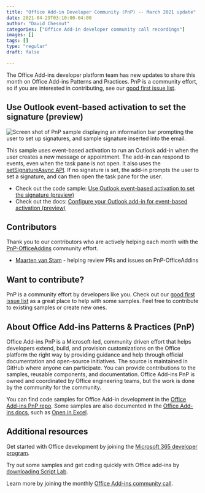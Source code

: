 ```yaml
---
title: "Office Add-in Developer Community (PnP) -- March 2021 update"
date: 2021-04-29T03:10:00-04:00
author: "David Chesnut"
categories: ["Office Add-in developer community call recordings"]
images: []
tags: []
type: "regular"
draft: false

---
```


The Office Add-ins developer platform team has new updates to share this
month on Office Add-ins Patterns and Practices. PnP is a community
effort, so if you are interested in contributing, see our [good first
issue
list](https://github.com/OfficeDev/PnP-OfficeAddins/issues?q=is%3Aissue+is%3Aopen+label%3A%22good+first+issue%22).

## Use Outlook event-based activation to set the signature (preview) 

![Screen shot of PnP sample displaying an information bar prompting the
user to set up signatures, and sample signature inserted into the email.](https://techcommunity.microsoft.com/t5/image/serverpage/image-id/276858i3669BD4A5E36FD5D/image-size/large?v=v2&px=999 "pnp-set-signature.png")

This sample uses event-based activation to run an Outlook add-in when
the user creates a new message or appointment. The add-in can respond to
events, even when the task pane is not open. It also uses the
[setSignatureAsync
API](https://docs.microsoft.com/javascript/api/outlook/office.body?view=outlook-js-preview#setSignatureAsync_data__options__callback_).
If no signature is set, the add-in prompts the user to set a signature,
and can then open the task pane for the user.

-   Check out the code sample: [Use Outlook event-based activation to
    set the signature
    (preview)](https://github.com/OfficeDev/PnP-OfficeAddins/tree/master/Samples/outlook-set-signature)
-   Check out the docs: [Configure your Outlook add-in for event-based
    activation
    (preview)](https://docs.microsoft.com/office/dev/add-ins/outlook/autolaunch)

## Contributors 

Thank you to our contributors who are actively helping each month with
the [PnP-OfficeAddins](https://github.com/OfficeDev/PnP-OfficeAddins)
community effort.

-   [Maarten van
    Stam](https://mvp.microsoft.com/en-us/PublicProfile/33535) - helping
    review PRs and issues on PnP-OfficeAddins

## Want to contribute? 

PnP is a community effort by developers like you. Check out our [good
first issue
list](https://github.com/OfficeDev/PnP-OfficeAddins/issues?q=is%3Aissue+is%3Aopen+label%3A%22good+first+issue%22)
as a great place to help with some samples. Feel free to contribute to
existing samples or create new ones.

## About Office Add-ins Patterns & Practices (PnP) 

Office Add-ins PnP is a Microsoft-led, community driven effort that
helps developers extend, build, and provision customizations on the
Office platform the right way by providing guidance and help through
official documentation and open-source initiatives. The source is
maintained in GitHub where anyone can participate. You can provide
contributions to the samples, reusable components, and documentation.
Office Add-ins PnP is owned and coordinated by Office engineering teams,
but the work is done by the community for the community.

You can find code samples for Office Add-in development in the [Office
Add-ins PnP repo](https://github.com/OfficeDev/PnP-OfficeAddins). Some
samples are also documented in the [Office Add-ins
docs](https://docs.microsoft.com/office/dev/add-ins/), such as [Open in
Excel](https://docs.microsoft.com/office/dev/add-ins/excel/pnp-open-in-excel).

## Additional resources 

Get started with Office development by joining the [Microsoft 365
developer program](https://developer.microsoft.com/office/dev-program).

Try out some samples and get coding quickly with Office add-ins by
[downloading Script
Lab](https://www.microsoft.com/en-us/garage/profiles/script-lab/).

Learn more by joining the monthly [Office Add-ins community
call](https://aka.ms/officeaddinscommunitycall).
